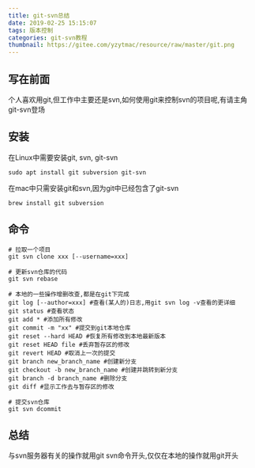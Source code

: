```yaml
---
title: git-svn总结
date: 2019-02-25 15:15:07
tags: 版本控制
categories: git-svn教程
thumbnail: https://gitee.com/yzytmac/resource/raw/master/git.png
---
```

## 写在前面
个人喜欢用git,但工作中主要还是svn,如何使用git来控制svn的项目呢,有请主角git-svn登场
## 安装
在Linux中需要安装git, svn, git-svn
```shell
sudo apt install git subversion git-svn
```
在mac中只需安装git和svn,因为git中已经包含了git-svn
```shell
brew install git subversion
```
## 命令
```shell
# 拉取一个项目
git svn clone xxx [--username=xxx]

# 更新svn仓库的代码
git svn rebase

# 本地的一些操作增删改查,都是在git下完成
git log [--author=xxx] #查看(某人的)日志,用git svn log -v查看的更详细
git status #查看状态
git add * #添加所有修改
git commit -m "xx" #提交到git本地仓库
git reset --hard HEAD #恢复所有修改到本地最新版本
git reset HEAD file #丢弃暂存区的修改
git revert HEAD #取消上一次的提交
git branch new_branch_name #创建新分支
git checkout -b new_branch_name #创建并跳转到新分支
git branch -d branch_name #删除分支
git diff #显示工作去与暂存区的修改

# 提交svn仓库
git svn dcommit
```
## 总结
与svn服务器有关的操作就用git svn命令开头,仅仅在本地的操作就用git开头
